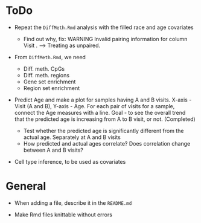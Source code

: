 # ToDo

- Repeat the `DiffMeth.Rmd` analysis with the filled race and age covariates
    - Find out why, fix: WARNING         Invalid pairing information for column Visit . --> Treating as unpaired.

- From `DiffMeth.Rmd`, we need
    - Diff. meth. CpGs
    - Diff. meth. regions
    - Gene set enrichment
    - Region set enrichment

- Predict Age and make a plot for samples having A and B visits. X-axis - Visit (A and B), Y-axis - Age. For each pair of visits for a sample, connect the Age measures with a line. Goal - to see the overall trend that the predicted age is increasing from A to B visit, or not. (Completed)
    - Test whether the predicted age is significantly different from the actual age. Separately at A and B visits
    - How predicted and actual ages correlate? Does correlation change between A and B visits?


- Cell type inference, to be used as covariates


# General

- When adding a file, describe it in the `README.md`

- Make Rmd files knittable without errors
